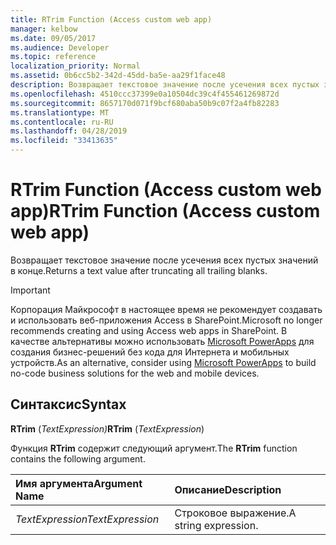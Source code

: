 ```yaml
---
title: RTrim Function (Access custom web app)
manager: kelbow
ms.date: 09/05/2017
ms.audience: Developer
ms.topic: reference
localization_priority: Normal
ms.assetid: 0b6cc5b2-342d-45dd-ba5e-aa29f1face48
description: Возвращает текстовое значение после усечения всех пустых значений в конце.
ms.openlocfilehash: 4510ccc37399e0a10504dc39c4f455461269872d
ms.sourcegitcommit: 8657170d071f9bcf680aba50b9c07f2a4fb82283
ms.translationtype: MT
ms.contentlocale: ru-RU
ms.lasthandoff: 04/28/2019
ms.locfileid: "33413635"
---
```

# <a name="rtrim-function-access-custom-web-app"></a><span data-ttu-id="5e791-103">RTrim Function (Access custom web app)</span><span class="sxs-lookup"><span data-stu-id="5e791-103">RTrim Function (Access custom web app)</span></span>

<span data-ttu-id="5e791-104">Возвращает текстовое значение после усечения всех пустых значений в конце.</span><span class="sxs-lookup"><span data-stu-id="5e791-104">Returns a text value after truncating all trailing blanks.</span></span>
  
> [!IMPORTANT]
> <span data-ttu-id="5e791-105">Корпорация Майкрософт в настоящее время не рекомендует создавать и использовать веб-приложения Access в SharePoint.</span><span class="sxs-lookup"><span data-stu-id="5e791-105">Microsoft no longer recommends creating and using Access web apps in SharePoint.</span></span> <span data-ttu-id="5e791-106">В качестве альтернативы можно использовать [Microsoft PowerApps](https://powerapps.microsoft.com/en-us/) для создания бизнес-решений без кода для Интернета и мобильных устройств.</span><span class="sxs-lookup"><span data-stu-id="5e791-106">As an alternative, consider using [Microsoft PowerApps](https://powerapps.microsoft.com/en-us/) to build no-code business solutions for the web and mobile devices.</span></span> 
  
## <a name="syntax"></a><span data-ttu-id="5e791-107">Синтаксис</span><span class="sxs-lookup"><span data-stu-id="5e791-107">Syntax</span></span>

 <span data-ttu-id="5e791-108">**RTrim** (*TextExpression)*</span><span class="sxs-lookup"><span data-stu-id="5e791-108">**RTrim** (*TextExpression*)</span></span> 
  
<span data-ttu-id="5e791-109">Функция **RTrim** содержит следующий аргумент.</span><span class="sxs-lookup"><span data-stu-id="5e791-109">The **RTrim** function contains the following argument.</span></span> 
  
|<span data-ttu-id="5e791-110">**Имя аргумента**</span><span class="sxs-lookup"><span data-stu-id="5e791-110">**Argument Name**</span></span>|<span data-ttu-id="5e791-111">**Описание**</span><span class="sxs-lookup"><span data-stu-id="5e791-111">**Description**</span></span>|
|:-----|:-----|
| <span data-ttu-id="5e791-112">*TextExpression*</span><span class="sxs-lookup"><span data-stu-id="5e791-112">*TextExpression*</span></span>  <br/> |<span data-ttu-id="5e791-113">Строковое выражение.</span><span class="sxs-lookup"><span data-stu-id="5e791-113">A string expression.</span></span>  <br/> |
   


